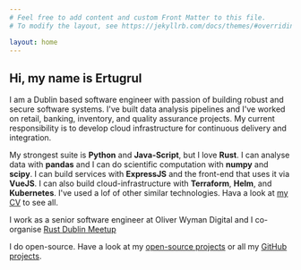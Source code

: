```yaml
---
# Feel free to add content and custom Front Matter to this file.
# To modify the layout, see https://jekyllrb.com/docs/themes/#overriding-theme-defaults

layout: home
---
```

## Hi, my name is Ertugrul
I am a Dublin based software engineer with passion of building robust and secure software systems.
I've built data analysis pipelines and I've worked on retail, banking, inventory, and quality
assurance projects. My current responsibility is to develop cloud infrastructure for continuous
delivery and integration.

My strongest suite is **Python** and **Java-Script**, but I love **Rust**. I can analyse data with
**pandas** and I can do scientific computation with **numpy** and **scipy**. I can build services
with **ExpressJS** and the front-end that uses it via **VueJS**. I can also build
cloud-infrastructure with **Terraform**, **Helm**, and **Kubernetes**. I've used a lof of other
similar technologies. Hava a look at [my CV](/cv) to see all.

I work as a senior software engineer at Oliver Wyman Digital and I co-organise [Rust Dublin
Meetup](https://www.meetup.com/Rust-Dublin/)

I do open-source. Have a look at my [open-source projects](/projects) or all my [GitHub
projects](https://github.com/ekarademir).
